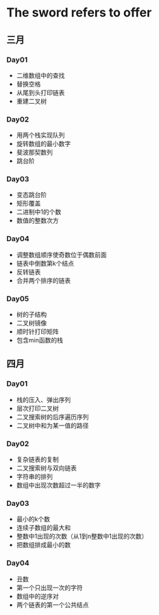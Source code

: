 # The sword refers to offer
## 三月
### Day01
<ul>
  <li>二维数组中的查找</li>
  <li>替换空格</li>
  <li>从尾到头打印链表</li>
  <li>重建二叉树</li>
</ul>

### Day02

<ul>
  <li>用两个栈实现队列</li>
  <li>旋转数组的最小数字</li>
  <li>斐波那契数列</li>
  <li>跳台阶</li>
</ul>

### Day03

<ul>
  <li>变态跳台阶</li>
  <li>矩形覆盖</li>
  <li>二进制中1的个数</li>
  <li>数值的整数次方</li>
</ul>

### Day04

<ul>
  <li>调整数组顺序使奇数位于偶数前面</li>
  <li>链表中倒数第k个结点</li>
  <li>反转链表</li>
  <li>合并两个排序的链表</li>
</ul>

### Day05

<ul>
  <li>树的子结构</li>
  <li>二叉树镜像</li>
  <li>顺时针打印矩阵</li>
  <li>包含min函数的栈</li>
</ul>

## 四月
### Day01

<ul>
  <li>栈的压入、弹出序列</li>
  <li>层次打印二叉树</li>
  <li>二叉搜索树的后序遍历序列</li>
  <li>二叉树中和为某一值的路径</li>
</ul>

### Day02

<ul>
  <li>复杂链表的复制</li>
  <li>二叉搜索树与双向链表</li>
  <li>字符串的排列</li>
  <li>数组中出现次数超过一半的数字</li>
</ul>

### Day03

<ul>
  <li>最小的k个数</li>
  <li>连续子数组的最大和</li>
  <li>整数中1出现的次数（从1到n整数中1出现的次数）</li>
  <li>把数组排成最小的数</li>
</ul>

### Day04

<ul>
  <li>丑数</li>
  <li>第一个只出现一次的字符</li>
  <li>数组中的逆序对</li>
  <li>两个链表的第一个公共结点</li>
</ul>

